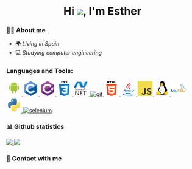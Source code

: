 <!---
- 👋 Hi, I’m @esthercamacho
- 👀 I’m interested in ...
- 🌱 I’m currently learning ...
- 💞️ I’m looking to collaborate on ...
- 📫 How to reach me ...


esthercamacho/esthercamacho is a ✨ special ✨ repository because its `README.md` (this file) appears on your GitHub profile.
You can click the Preview link to take a look at your changes.
--->

<h1 align="center">Hi <img src="https://raw.githubusercontent.com/iampavangandhi/iampavangandhi/master/gifs/Hi.gif" width="30px">, I'm Esther</h1>
<!--- <h3 align="center">A computer engineering student</h3> --->

### 👩‍💻 About me 
* 🌍 *Living in Spain*
* 💻 *Studying computer engineering* 



<h3 align="left">Languages and Tools:</h3>
<p align="left"> <a href="https://developer.android.com" target="_blank" rel="noreferrer"> <img src="https://raw.githubusercontent.com/devicons/devicon/master/icons/android/android-original-wordmark.svg" alt="android" width="40" height="40"/> </a> <a href="https://www.cprogramming.com/" target="_blank" rel="noreferrer"> <img src="https://raw.githubusercontent.com/devicons/devicon/master/icons/c/c-original.svg" alt="c" width="40" height="40"/> </a> <a href="https://www.w3schools.com/cs/" target="_blank" rel="noreferrer"> <img src="https://raw.githubusercontent.com/devicons/devicon/master/icons/csharp/csharp-original.svg" alt="csharp" width="40" height="40"/> </a> <a href="https://www.w3schools.com/css/" target="_blank" rel="noreferrer"> <img src="https://raw.githubusercontent.com/devicons/devicon/master/icons/css3/css3-original-wordmark.svg" alt="css3" width="40" height="40"/> </a> <a href="https://dotnet.microsoft.com/" target="_blank" rel="noreferrer"> <img src="https://raw.githubusercontent.com/devicons/devicon/master/icons/dot-net/dot-net-original-wordmark.svg" alt="dotnet" width="40" height="40"/> </a> <a href="https://git-scm.com/" target="_blank" rel="noreferrer"> <img src="https://www.vectorlogo.zone/logos/git-scm/git-scm-icon.svg" alt="git" width="40" height="40"/> </a> <a href="https://www.w3.org/html/" target="_blank" rel="noreferrer"> <img src="https://raw.githubusercontent.com/devicons/devicon/master/icons/html5/html5-original-wordmark.svg" alt="html5" width="40" height="40"/> </a> <a href="https://www.java.com" target="_blank" rel="noreferrer"> <img src="https://raw.githubusercontent.com/devicons/devicon/master/icons/java/java-original.svg" alt="java" width="40" height="40"/> </a> <a href="https://developer.mozilla.org/en-US/docs/Web/JavaScript" target="_blank" rel="noreferrer"> <img src="https://raw.githubusercontent.com/devicons/devicon/master/icons/javascript/javascript-original.svg" alt="javascript" width="40" height="40"/> </a> <a href="https://www.linux.org/" target="_blank" rel="noreferrer"> <img src="https://raw.githubusercontent.com/devicons/devicon/master/icons/linux/linux-original.svg" alt="linux" width="40" height="40"/> </a> <a href="https://www.mysql.com/" target="_blank" rel="noreferrer"> <img src="https://raw.githubusercontent.com/devicons/devicon/master/icons/mysql/mysql-original-wordmark.svg" alt="mysql" width="40" height="40"/> </a> <a href="https://www.python.org" target="_blank" rel="noreferrer"> <img src="https://raw.githubusercontent.com/devicons/devicon/master/icons/python/python-original.svg" alt="python" width="40" height="40"/> </a> <a href="https://www.selenium.dev" target="_blank" rel="noreferrer"> <img src="https://raw.githubusercontent.com/detain/svg-logos/780f25886640cef088af994181646db2f6b1a3f8/svg/selenium-logo.svg" alt="selenium" width="40" height="40"/> </a> </p>




<!--

### 🚀 Tech stack
* **Programming languages**

    <code><img height="50" src="https://www.vectorlogo.zone/logos/python/python-ar21.svg"></code>
    <code><img height="40" src="c-plus-plus-logo.png"></code>
    <code><img height="39" src="c-logo.png"></code>
    <code><img height="40" src="https://www.vectorlogo.zone/logos/java/java-horizontal.svg"></code>
   
* **Hardware**

    <code><img height="50" src="https://www.vectorlogo.zone/logos/raspberrypi/raspberrypi-ar21.svg"></code>
    <code><img height="50" src="https://www.vectorlogo.zone/logos/arduino/arduino-ar21.svg"></code>
    <code><img height="50" src="https://www.vectorlogo.zone/logos/nvidia/nvidia-ar21.svg"></code>
    
* **Web Development**
    
    <code><img height="50" src="https://www.vectorlogo.zone/logos/w3_html5/w3_html5-ar21.svg"></code>
    <code><img height="50" src="https://www.vectorlogo.zone/logos/w3_css/w3_css-ar21.svg"></code>
    
* **Databases**

    <code><img height="30" src="https://www.vectorlogo.zone/logos/mysql/mysql-horizontal.svg"></code>
    
   
 * **Integrated Development Environment**

    <code><img height="50" src="https://www.vectorlogo.zone/logos/visualstudio_code/visualstudio_code-ar21.svg"></code>
    <code><img height="40" src="https://www.vectorlogo.zone/logos/vim/vim-ar21.svg"></code>
 
 * **Other Tools**

    <code><img height="50" src="https://www.vectorlogo.zone/logos/influxdata/influxdata-ar21.svg"></code>
    <code><img height="50" src="https://www.vectorlogo.zone/logos/docker/docker-ar21.svg"></code>
    <code><img height="50" src="https://www.vectorlogo.zone/logos/apache_hadoop/apache_hadoop-ar21.svg"></code>
    <code><img height="50" src="https://www.vectorlogo.zone/logos/grafana/grafana-ar21.svg"></code>

--->
    
### 📊 Github statistics

<a href="https://github.com/esthercamacho">
  <img height="180em" src="https://github-readme-stats.vercel.app/api?username=esthercamacho&show_icons=true" />
  <img height="180em" src="https://github-readme-stats.vercel.app/api/top-langs/?username=esthercamacho&layout=compact&langs_count=6" />
</a>



### 📝 Contact with me

<!--
  [![email](https://user-images.githubusercontent.com/25087769/87174308-a4680f00-c2df-11ea-90b0-5fa1fa76d2f1.png)](mailto:esthercamachoc@gmail.com) &nbsp;&nbsp;
  <!---
  [![linkedin](https://user-images.githubusercontent.com/25087769/87172072-530a5080-c2dc-11ea-8e2c-8ee4dbf3394b.png)](https://www.linkedin.com/in/maria-espinosa-astilleros/) &nbsp;&nbsp;
  
  [![website](https://user-images.githubusercontent.com/25087769/87173861-0aa06200-c2df-11ea-9614-da65c9c73692.png)](https://esthercamacho.github.io/) &nbsp;&nbsp;
  --->
